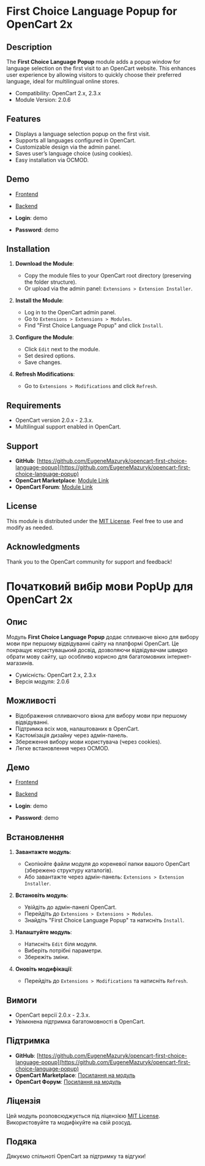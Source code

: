 # First Choice Language Popup for OpenCart 2x

## Description
The **First Choice Language Popup** module adds a popup window for language selection on the first visit to an OpenCart website. This enhances user experience by allowing visitors to quickly choose their preferred language, ideal for multilingual online stores.

- Compatibility: OpenCart 2.x, 2.3.x
- Module Version: 2.0.6

## Features
- Displays a language selection popup on the first visit.
- Supports all languages configured in OpenCart.
- Customizable design via the admin panel.
- Saves user’s language choice (using cookies).
- Easy installation via OCMOD.

## Demo
- [Frontend](https://opencart-3.weblorem.com/)
- [Backend](https://opencart-3.weblorem.com/admin/)


- **Login**: demo
- **Password**: demo


## Installation
1. **Download the Module**:
   - Copy the module files to your OpenCart root directory (preserving the folder structure).
   - Or upload via the admin panel: `Extensions > Extension Installer`.

2. **Install the Module**:
   - Log in to the OpenCart admin panel.
   - Go to `Extensions > Extensions > Modules`.
   - Find "First Choice Language Popup" and click `Install`.

3. **Configure the Module**:
   - Click `Edit` next to the module.
   - Set desired options.
   - Save changes.

4. **Refresh Modifications**:
   - Go to `Extensions > Modifications` and click `Refresh`.

## Requirements
- OpenCart version 2.0.x - 2.3.x.
- Multilingual support enabled in OpenCart.

## Support
- **GitHub**: [https://github.com/EugeneMazuryk/opencart-first-choice-language-popup](https://github.com/EugeneMazuryk/opencart-first-choice-language-popup)
- **OpenCart Marketplace**: [Module Link](https://www.opencart.com/index.php?route=marketplace/extension/info&extension_id=44118)
- **OpenCart Forum**: [Module Link](https://opencartforum.com/files/file/9244-first-choice-language-popup-for-opencart-23/)

## License
This module is distributed under the [MIT License](LICENSE). Feel free to use and modify as needed.

## Acknowledgments
Thank you to the OpenCart community for support and feedback!

# Початковий вибір мови PopUp для OpenCart 2x

## Опис
Модуль **First Choice Language Popup** додає спливаюче вікно для вибору мови при першому відвідуванні сайту на платформі OpenCart. Це покращує користувацький досвід, дозволяючи відвідувачам швидко обрати мову сайту, що особливо корисно для багатомовних інтернет-магазинів.

- Сумісність: OpenCart 2.x, 2.3.x
- Версія модуля: 2.0.6

## Можливості
- Відображення спливаючого вікна для вибору мови при першому відвідуванні.
- Підтримка всіх мов, налаштованих в OpenCart.
- Кастомізація дизайну через адмін-панель.
- Збереження вибору мови користувача (через cookies).
- Легке встановлення через OCMOD.

## Демо
- [Frontend](https://opencart-3.weblorem.com/)
- [Backend](https://opencart-3.weblorem.com/admin/)


- **Login**: demo
- **Password**: demo

## Встановлення
1. **Завантажте модуль**:
    - Скопіюйте файли модуля до кореневої папки вашого OpenCart (збережено структуру каталогів).
    - Або завантажте через адмін-панель: `Extensions > Extension Installer`.

2. **Встановіть модуль**:
    - Увійдіть до адмін-панелі OpenCart.
    - Перейдіть до `Extensions > Extensions > Modules`.
    - Знайдіть "First Choice Language Popup" та натисніть `Install`.

3. **Налаштуйте модуль**:
    - Натисніть `Edit` біля модуля.
    - Виберіть потрібні параметри.
    - Збережіть зміни.

4. **Оновіть модифікації**:
    - Перейдіть до `Extensions > Modifications` та натисніть `Refresh`.

## Вимоги
- OpenCart версії 2.0.x - 2.3.x.
- Увімкнена підтримка багатомовності в OpenCart.

## Підтримка
- **GitHub**: [https://github.com/EugeneMazuryk/opencart-first-choice-language-popup](https://github.com/EugeneMazuryk/opencart-first-choice-language-popup)
- **OpenCart Marketplace**: [Посилання на модуль](https://www.opencart.com/index.php?route=marketplace/extension/info&extension_id=44118)
- **OpenCart Форум**: [Посилання на модуль](https://opencartforum.com/files/file/9244-first-choice-language-popup-for-opencart-23/)

## Ліцензія
Цей модуль розповсюджується під ліцензією [MIT License](LICENSE). Використовуйте та модифікуйте на свій розсуд.

## Подяка
Дякуємо спільноті OpenCart за підтримку та відгуки!